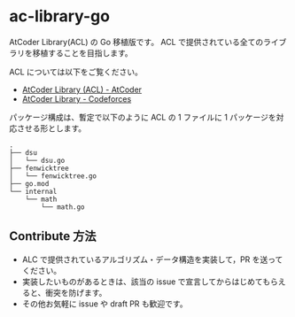 # ac-library-go

AtCoder Library(ACL) の Go 移植版です。
ACL で提供されている全てのライブラリを移植することを目指します。

ACL については以下をご覧ください。
- [AtCoder Library (ACL) - AtCoder](https://atcoder.jp/posts/517) 
- [AtCoder Library - Codeforces](https://codeforces.com/blog/entry/82400)

パッケージ構成は、暫定で以下のように ACL の 1 ファイルに 1 パッケージを対応させる形とします。

```
.
├── dsu
│   └── dsu.go
├── fenwicktree
│   └── fenwicktree.go
├── go.mod
└── internal
    └── math
        └── math.go
```

## Contribute 方法
- ALC で提供されているアルゴリズム・データ構造を実装して，PR を送ってください。
- 実装したいものがあるときは、該当の issue で宣言してからはじめてもらえると、衝突を防げます。
- その他お気軽に issue や draft PR も歓迎です。
